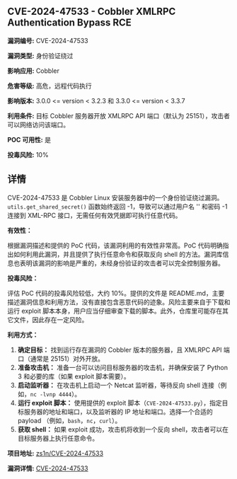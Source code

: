 ## CVE-2024-47533 - Cobbler XMLRPC Authentication Bypass RCE

**漏洞编号:** CVE-2024-47533

**漏洞类型:** 身份验证绕过

**影响应用:** Cobbler

**危害等级:** 高危，远程代码执行

**影响版本:** 3.0.0 <= version < 3.2.3 和 3.3.0 <= version < 3.3.7

**利用条件:** 目标 Cobbler 服务器开放 XMLRPC API 端口（默认为 25151），攻击者可以网络访问该端口。

**POC 可用性:** 是

**投毒风险:** 10%

## 详情

CVE-2024-47533 是 Cobbler Linux 安装服务器中的一个身份验证绕过漏洞。`utils.get_shared_secret()` 函数始终返回 -1，导致可以通过用户名 '' 和密码 -1 连接到 XML-RPC 接口，无需任何有效凭据即可执行任意代码。

**有效性：**

根据漏洞描述和提供的 PoC 代码，该漏洞利用的有效性非常高。PoC 代码明确指出如何利用此漏洞，并且提供了执行任意命令和获取反向 shell 的方法。漏洞库信息也表明该漏洞的影响是严重的，未经身份验证的攻击者可以完全控制服务器。

**投毒风险：**

评估 PoC 代码的投毒风险较低，大约 10%。提供的文件是 README.md，主要描述漏洞信息和利用方法，没有直接包含恶意代码的迹象。风险主要来自于下载和运行 exploit 脚本本身，用户应当仔细审查下载的脚本。此外，仓库里可能存在其它文件，因此存在一定风险。

**利用方式：**

1.  **确定目标：** 找到运行存在漏洞的 Cobbler 版本的服务器，且 XMLRPC API 端口（通常是 25151）对外开放。
2.  **准备攻击机：** 准备一台可以访问目标服务器的攻击机，并确保安装了 Python 3 和必要的库（如果 exploit 脚本需要）。
3.  **启动监听器：** 在攻击机上启动一个 Netcat 监听器，等待反向 shell 连接（例如，`nc -lvnp 4444`）。
4.  **运行 exploit 脚本：** 使用提供的 exploit 脚本（`CVE-2024-47533.py`），指定目标服务器的地址和端口，以及监听器的 IP 地址和端口。选择一个合适的 payload （例如，`bash`，`nc`，`curl`）。
5.  **获取 shell：** 如果 exploit 成功，攻击机将收到一个反向 shell，攻击者可以在目标服务器上执行任意命令。

**项目地址:** [zs1n/CVE-2024-47533](https://github.com/zs1n/CVE-2024-47533)

**漏洞详情:** [CVE-2024-47533](https://nvd.nist.gov/vuln/detail/CVE-2024-47533)